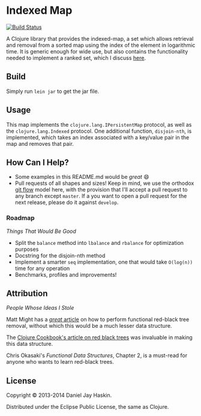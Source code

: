# Indexed Map

[![Build Status](https://travis-ci.org/djhaskin987/indexed-map.png)](https://travis-ci.org/djhaskin987/indexed-map)

A Clojure library that provides the indexed-map, a set which allows retrieval and
removal from a sorted map using the index of the element in logarithmic time.
It is generic enough for wide use, but also contains the functionality needed to implement
a ranked set, which I discuss [here](http://djhaskin987.blogspot.com/2013/07/the-rankedset-optimizations-best-friend.html).

## Build

Simply run `lein jar` to get the jar file.

## Usage

This map implements the `clojure.lang.IPersistentMap` protocol, as well as the `clojure.lang.Indexed` protocol.
One additional function, `disjoin-nth`, is implemented, which takes an index associated with a
key/value pair in the map and removes that pair.

## How Can I Help?

* Some examples in this README.md would be _great_ :smile:
* Pull requests of all shapes and sizes! Keep in mind, we use the orthodox [git flow](http://nvie.com/posts/a-successful-git-branching-model/) model here, with the provision that I'll accept a pull request to any branch except `master`. If a you want to open a pull request for the next release, please do it against `develop`.

### Roadmap
_Things That Would Be Good_

* Split the `balance` method into `lbalance` and `rbalance` for optimization purposes
* Docstring for the disjoin-nth method
* Implement a smarter `seq` implementation, one that would take `O(log(n))` time for any operation
* Benchmarks, profiles and improvements!

## Attribution
_People Whose Ideas I Stole_

Matt Might has a [_great_ article](http://matt.might.net/articles/red-black-delete/)
on how to perform functional red-black tree removal, without which this would
be a much lesser data structure.

The [Clojure Cookbook's article on red black trees](https://github.com/clojure-cookbook/clojure-cookbook/blob/master/02_composite-data/2-27_and_2-28_custom-data-structures/2-27_red-black-trees-part-i.asciidoc#sec_red_black_part_ii) was invaluable in making this data structure.

Chris Okasaki's _Functional Data Structures_, Chapter 2, is a must-read for anyone who wants to learn red-black trees.

## License

Copyright © 2013-2014 Daniel Jay Haskin.

Distributed under the Eclipse Public License, the same as Clojure.
